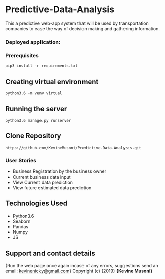 # Predictive-Data-Analysis
This a predictive web-app system that will be used by transportation companies to ease the way of decision making and gathering information.

### Deployed application:

### Prerequisites
```
pip3 install -r requirements.txt
```
## Creating virtual environment
```
python3.6 -m venv virtual
```
## Running the server
```
python3.6 manage.py runserver
```

## Clone Repository
```
https://github.com/KevineMusoni/Predictive-Data-Analysis.git
```
### User Stories

* Business Registration by the business owner
* Current business data input
* View Current data prediction
* View future estimated data prediction

## Technologies Used
* Python3.6
* Seaborn
* Pandas
* Numpy
* JS

## Support and contact details
{Run the web page once again incase of any errors,
suggestions
send an email: kevinenicky@gmail.com}
Copyright (c) {2019} **{Kevine Musoni}**
